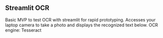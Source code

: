 ## Streamlit OCR

Basic MVP to test OCR with streamlit for rapid prototyping. Accesses your laptop camera to take a photo and displays the recognized text below.
OCR engine: Tesseract
